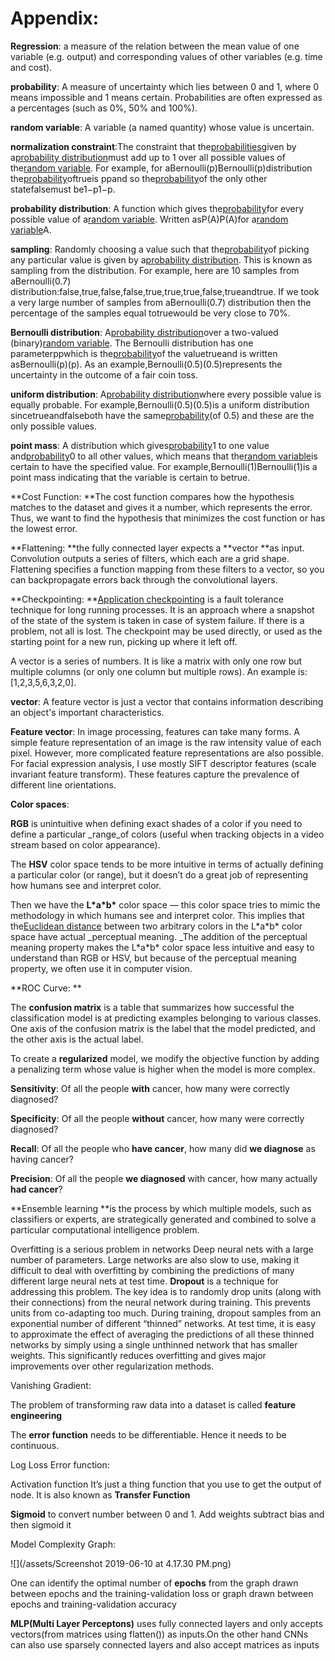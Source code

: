 # Appendix:

**Regression**: a measure of the relation between the mean value of one variable \(e.g. output\) and corresponding values of other variables \(e.g. time and cost\).

**probability**: A measure of uncertainty which lies between 0 and 1, where 0 means impossible and 1 means certain. Probabilities are often expressed as a percentages \(such as 0%, 50% and 100%\).

**random variable**: A variable \(a named quantity\) whose value is uncertain.

**normalization constraint**:The constraint that the[probabilities](http://mbmlbook.com/MurderMystery.html#probability)given by a[probability distribution](http://mbmlbook.com/MurderMystery.html#probability_distribution)must add up to 1 over all possible values of the[random variable](http://mbmlbook.com/MurderMystery.html#random_variable). For example, for aBernoulli\(p\)Bernoulli\(p\)distribution the[probability](http://mbmlbook.com/MurderMystery.html#probability)oftrueis ppand so the[probability](http://mbmlbook.com/MurderMystery.html#probability)of the only other statefalsemust be1−p1−p.

**probability distribution**: A function which gives the[probability](http://mbmlbook.com/MurderMystery.html#probability)for every possible value of a[random variable](http://mbmlbook.com/MurderMystery.html#random_variable). Written asP\(A\)P\(A\)for a[random variable](http://mbmlbook.com/MurderMystery.html#random_variable)A.

**sampling**: Randomly choosing a value such that the[probability](http://mbmlbook.com/MurderMystery.html#probability)of picking any particular value is given by a[probability distribution](http://mbmlbook.com/MurderMystery.html#probability_distribution). This is known as sampling from the distribution. For example, here are 10 samples from aBernoulli\(0.7\) distribution:false,true,false,false,true,true,true,false,trueandtrue. If we took a very large number of samples from aBernoulli\(0.7\) distribution then the percentage of the samples equal totruewould be very close to 70%.

**Bernoulli distribution**: A[probability distribution](http://mbmlbook.com/MurderMystery.html#probability_distribution)over a two-valued \(binary\)[random variable](http://mbmlbook.com/MurderMystery.html#random_variable). The Bernoulli distribution has one parameterppwhich is the[probability](http://mbmlbook.com/MurderMystery.html#probability)of the valuetrueand is written asBernoulli\(p\)\(p\). As an example,Bernoulli\(0.5\)\(0.5\)represents the uncertainty in the outcome of a fair coin toss.

**uniform distribution**: A[probability distribution](http://mbmlbook.com/MurderMystery.html#probability_distribution)where every possible value is equally probable. For example,Bernoulli\(0.5\)\(0.5\)is a uniform distribution sincetrueandfalseboth have the same[probability](http://mbmlbook.com/MurderMystery.html#probability)\(of 0.5\) and these are the only possible values.

**point mass**: A distribution which gives[probability](http://mbmlbook.com/MurderMystery.html#probability)1 to one value and[probability](http://mbmlbook.com/MurderMystery.html#probability)0 to all other values, which means that the[random variable](http://mbmlbook.com/MurderMystery.html#random_variable)is certain to have the specified value. For example,Bernoulli\(1\)Bernoulli\(1\)is a point mass indicating that the variable is certain to betrue.

**Cost Function: **The cost function compares how the hypothesis matches to the dataset and gives it a number, which represents the error. Thus, we want to find the hypothesis that minimizes the cost function or has the lowest error.

**Flattening: **the fully connected layer expects a **vector **as input. Convolution outputs a series of filters, which each are a grid shape. Flattening specifies a function mapping from these filters to a vector, so you can backpropagate errors back through the convolutional layers.

**Checkpointing: **[Application checkpointing](https://en.wikipedia.org/wiki/Application_checkpointing) is a fault tolerance technique for long running processes. It is an approach where a snapshot of the state of the system is taken in case of system failure. If there is a problem, not all is lost. The checkpoint may be used directly, or used as the starting point for a new run, picking up where it left off.

A vector is a series of numbers. It is like a matrix with only one row but multiple columns \(or only one column but multiple rows\). An example is: \[1,2,3,5,6,3,2,0\].

**vector**: A feature vector is just a vector that contains information describing an object's important characteristics.

**Feature  vector**: In image processing, features can take many forms. A simple feature representation of an image is the raw intensity value of each pixel. However, more complicated feature representations are also possible. For facial expression analysis, I use mostly SIFT descriptor features \(scale invariant feature transform\). These features capture the prevalence of different line orientations.

**Color spaces**:

**RGB** is unintuitive when defining exact shades of a color if you need to define a particular \_range\_of colors \(useful when tracking objects in a video stream based on color appearance\).

The **HSV** color space tends to be more intuitive in terms of actually defining a particular color \(or range\), but it doesn’t do a great job of representing how humans see and interpret color.

Then we have the **L\*a\*b\*** color space — this color space tries to mimic the methodology in which humans see and interpret color. This implies that the[Euclidean distance](https://en.wikipedia.org/wiki/Euclidean_distance) between two arbitrary colors in the L\*a\*b\* color space have actual \_perceptual meaning. \_The addition of the perceptual meaning property makes the L\*a\*b\* color space less intuitive and easy to understand than RGB or HSV, but because of the perceptual meaning property, we often use it in computer vision.

**ROC Curve: **

The **confusion matrix** is a table that summarizes how successful the classification model is at predicting examples belonging to various classes. One axis of the confusion matrix is the label that the model predicted, and the other axis is the actual label.

To create a **regularized** model, we modify the objective function by adding a penalizing term whose value is higher when the model is more complex.

**Sensitivity**: Of all the people **with** cancer, how many were correctly diagnosed?

**Specificity**: Of all the people **without** cancer, how many were correctly diagnosed?

**Recall**: Of all the people who **have cancer**, how many did **we diagnose** as having cancer?

**Precision**: Of all the people **we diagnosed** with cancer, how many actually **had cancer**?

**Ensemble learning **is the process by which multiple models, such as classifiers or experts, are strategically generated and combined to solve a particular computational intelligence problem.

Overfitting is a serious problem in networks Deep neural nets with a large number of parameters. Large networks are also slow to use, making it difficult to deal with overfitting by combining the predictions of many different large neural nets at test time. **Dropout** is a technique for addressing this problem. The key idea is to randomly drop units \(along with their connections\) from the neural network during training. This prevents units from co-adapting too much. During training, dropout samples from an exponential number of different “thinned” networks. At test time, it is easy to approximate the effect of averaging the predictions of all these thinned networks by simply using a single unthinned network that has smaller weights. This significantly reduces overfitting and gives major improvements over other regularization methods.

Vanishing Gradient:

The problem of transforming raw data into a dataset is called **feature engineering**

The **error function** needs to be differentiable. Hence it needs to be continuous.

Log Loss Error function:

Activation function It’s just a thing function that you use to get the output of node. It is also known as **Transfer Function**

**Sigmoid** to convert number between 0 and 1. Add weights subtract bias and then sigmoid it

Model Complexity Graph:

![](/assets/Screenshot 2019-06-10 at 4.17.30 PM.png)

One can identify the optimal number of **epochs** from the graph drawn between epochs and the training-validation loss or graph drawn between epochs and training-validation accuracy

**MLP\(Multi Layer  Perceptons\)** uses fully connected layers and only accepts vectors\(from matrices using flatten\(\)\) as inputs.On the other hand CNNs can also  use sparsely connected layers and also accept matrices as inputs



